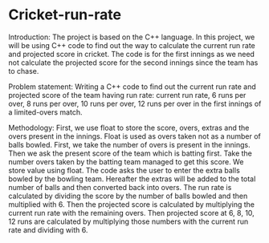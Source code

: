 # Cricket-run-rate
Introduction: 
The project is based on the C++ language. In this project, we will be using C++ code to find out the way to calculate the current run rate and projected score in cricket. The code is for the first innings as we need not calculate the projected score for the second innings since the team has to chase. 

Problem statement:
Writing a C++ code to find out the current run rate and projected score of the team having run rate: current run rate, 6 runs per over, 8 runs per over, 10 runs per over, 12 runs per over in the first innings of a limited-overs match.  


Methodology: 
First, we use float to store the score, overs, extras and the overs present in the innings.
Float is used as overs taken not as a number of balls bowled.
First, we take the number of overs is present in the innings.
Then we ask the present score of the team which is batting first.
Take the number overs taken by the batting team managed to get this score. We store value using float.
The code asks the user to enter the extra balls bowled by the bowling team.
Hereafter the extras will be added to the total number of balls and then converted back into overs.
The run rate is calculated by dividing the score by the number of balls bowled and then multiplied with 6.
Then the projected score is calculated by multiplying the current run rate with the remaining overs.
Then projected score at 6, 8, 10, 12 runs are calculated by multiplying those numbers with the current run rate and dividing with 6.  
